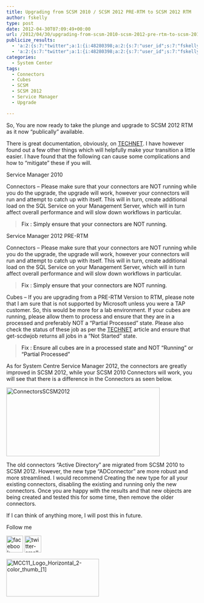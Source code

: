 ```yaml
---
title: Upgrading from SCSM 2010 / SCSM 2012 PRE-RTM to SCSM 2012 RTM
author: fskelly
type: post
date: 2012-04-30T07:09:49+00:00
url: /2012/04/30/upgrading-from-scsm-2010-scsm-2012-pre-rtm-to-scsm-2012-rtm/
publicize_results:
  - 'a:2:{s:7:"twitter";a:1:{i:48280398;a:2:{s:7:"user_id";s:7:"fskelly";s:7:"post_id";s:18:"196861248430817280";}}s:2:"fb";a:1:{i:743307393;a:2:{s:7:"user_id";s:9:"743307393";s:7:"post_id";s:17:"10150843182487394";}}}'
  - 'a:2:{s:7:"twitter";a:1:{i:48280398;a:2:{s:7:"user_id";s:7:"fskelly";s:7:"post_id";s:18:"196861248430817280";}}s:2:"fb";a:1:{i:743307393;a:2:{s:7:"user_id";s:9:"743307393";s:7:"post_id";s:17:"10150843182487394";}}}'
categories:
  - System Center
tags:
  - Connectors
  - Cubes
  - SCSM
  - SCSM 2012
  - Service Manager
  - Upgrade

---
```

So, You are now ready to take the plunge and upgrade to SCSM 2012 RTM as it now “publically” available.

There is great documentation, obviously, on [TECHNET][1]. I have however found out a few other things which will helpfully make your transition a little easier. I have found that the following can cause some complications and how to “mitigate” these if you will.

Service Manager 2010

Connectors – Please make sure that your connectors are NOT running while you do the upgrade, the upgrade will work, however your connectors will run and attempt to catch up with itself. This will in turn, create additional load on the SQL Service on your Management Server, which will in turn affect overall performance and will slow down workflows in particular.

> <span style="color:#111111;">Fix : Simply ensure that your connectors are NOT running.</span>

Service Manager 2012 PRE-RTM

Connectors – Please make sure that your connectors are NOT running while you do the upgrade, the upgrade will work, however your connectors will run and attempt to catch up with itself. This will in turn, create additional load on the SQL Service on your Management Server, which will in turn affect overall performance and will slow down workflows in particular.

> <span style="color:#111111;">Fix : Simply ensure that your connectors are NOT running.</span>

Cubes – If you are upgrading from a PRE-RTM Version to RTM, please note that I am sure that is not supported by Microsoft unless you were a TAP customer. So, this would be more for a lab environment. If your cubes are running, please allow them to process and ensure that they are in a processed and preferably NOT a “Partial Processed” state. Please also check the status of these job as per the [TECHNET][1] article and ensure that get-scdwjob returns all jobs in a “Not Started” state.

> <span style="color:#111111;">Fix : Ensure all cubes are in a processed state and NOT “Running” or “Partial Processed”</span>

As for System Centre Service Manager 2012, the connectors are greatly improved in SCSM 2012, while your SCSM 2010 Connectors will work, you will see that there is a difference in the Connectors as seen below.

[<img loading="lazy" class="alignnone  wp-image-351" title="ConnectorsSCSM2012" src="http://fskelly.files.wordpress.com/2012/04/blog21.jpg?w=300" alt="ConnectorsSCSM2012" width="404" height="181" />][2]

The old connectors “Active Directory” are migrated from SCSM 2010 to SCSM 2012. However, the new type “ADConnector” are more robust and more streamlined. I would recommend Creating the new type for all your existing connectors, disabling the existing and running only the new connectors. Once you are happy with the results and that new objects are being created and tested this for some time, then remove the older connectors.

If I can think of anything more, I will post this in future.

Follow me

[<img loading="lazy" style="background-image:none;padding-top:0;padding-left:0;margin:0;display:inline;padding-right:0;border:0;" title="facebook-small32225222222" src="http://fskelly.files.wordpress.com/2012/04/facebook-small32225222222.jpg" alt="facebook-small32225222222" width="44" height="44" border="0" />][3] [<img loading="lazy" style="background-image:none;padding-top:0;padding-left:0;margin:0;display:inline;padding-right:0;border:0;" title="twitter-small32225222222" src="http://fskelly.files.wordpress.com/2012/04/twitter-small32225222222.jpg" alt="twitter-small32225222222" width="44" height="44" border="0" />][4]

[<img loading="lazy" style="background-image:none;padding-top:0;padding-left:0;display:inline;padding-right:0;border:0;" title="MCC11_Logo_Horizontal_2-color_thumb_[1]" src="http://fskelly.files.wordpress.com/2012/04/mcc11_logo_horizontal_2-color_thumb_1_thumb.jpg" alt="MCC11_Logo_Horizontal_2-color_thumb_[1]" width="244" height="99" border="0" />][5]

 [1]: http://technet.microsoft.com/library/hh305220.aspx
 [2]: http://fskelly.files.wordpress.com/2012/04/blog21.jpg
 [3]: http://www.facebook.com/fletcher.kelly
 [4]: http://twitter.com/#!/fskelly
 [5]: http://fskelly.files.wordpress.com/2012/04/mcc11_logo_horizontal_2-color_thumb_1.jpg